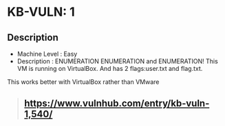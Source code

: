 # KB-VULN: 1
## Description

-  Machine Level : Easy
-  Description : ENUMERATION ENUMERATION and ENUMERATION! This VM is running on VirtualBox. And has 2 flags:user.txt and flag.txt.

This works better with VirtualBox rather than VMware 

> ## https://www.vulnhub.com/entry/kb-vuln-1,540/
